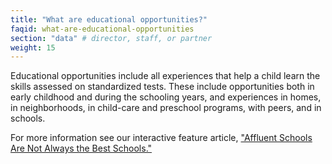 ```yaml
---
title: "What are educational opportunities?"
faqid: what-are-educational-opportunities
section: "data" # director, staff, or partner
weight: 15
---
```

Educational opportunities include all experiences that help a child learn the skills assessed on standardized tests. These include opportunities both in early childhood and during the schooling years, and experiences in homes, in neighborhoods, in child-care and preschool programs, with peers, and in schools. 
 
For more information see our interactive feature article, <a href="/discoveries/affluent-schools-are-not-always-best/">"Affluent Schools Are Not Always the Best Schools."</a>

